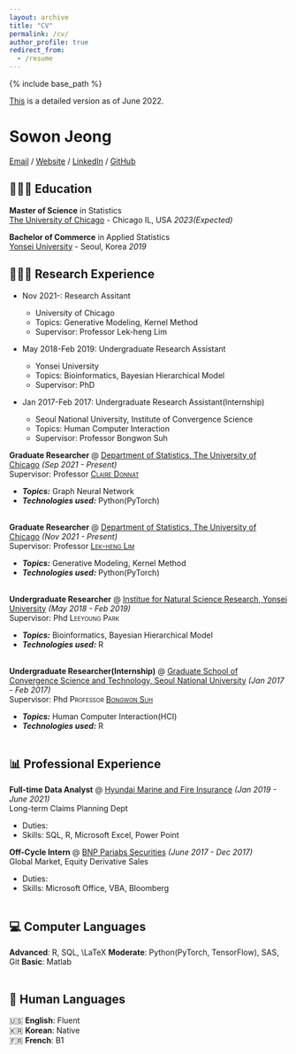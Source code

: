 ```yaml
---
layout: archive
title: "CV"
permalink: /cv/
author_profile: true
redirect_from:
  - /resume
---
```


{% include base_path %}

[This]() is a detailed version as of June 2022.

# Sowon Jeong

[Email](mailto:sowonjeong@uchicago.edu) / [Website](https://sowonjeong.github.io) / [LinkedIn](https://www.linkedin.com/in/sowonjeong/) / [GitHub](https://github.com/sowonjeong/) 

## 👩🏻‍🎓 Education

**Master of Science** in Statistics<br>
[The University of Chicago](https://www.american.edu/) - Chicago IL, USA _2023(Expected)_

**Bachelor of Commerce** in Applied Statistics<br>
[Yonsei University](https://www.beloit.edu/) - Seoul, Korea _2019_


## 👩🏻‍💻 Research Experience


* Nov 2021-: Research Assitant
  * University of Chicago
  * Topics: Generative Modeling, Kernel Method
  * Supervisor: Professor Lek-heng Lim

* May 2018-Feb 2019: Undergraduate Research Assistant
  * Yonsei University
  * Topics: Bioinformatics, Bayesian Hierarchical Model
  * Supervisor: PhD 

* Jan 2017-Feb 2017: Undergraduate Research Assistant(Internship)
  * Seoul National University, Institute of Convergence Science
  * Topics: Human Computer Interaction
  * Supervisor: Professor Bongwon Suh 


**Graduate Researcher** @ [Department of Statistics, The University of Chicago](https://stat.uchicago.edu/) _(Sep 2021 - Present)_ <br>
Supervisor: Professor <span style="font-variant:small-caps;">[Claire Donnat](https://donnate.github.io/)</span> <br>
  - **_Topics:_** Graph Neural Network 
  - **_Technologies used:_** Python(PyTorch)
<br><br>

**Graduate Researcher** @ [Department of Statistics, The University of Chicago](https://stat.uchicago.edu/) _(Nov 2021 - Present)_ <br>
Supervisor: Professor <span style="font-variant:small-caps;">[Lek-heng Lim](https://www.stat.uchicago.edu/~lekheng/)</span> <br>
  - **_Topics:_** Generative Modeling, Kernel Method
  - **_Technologies used:_** Python(PyTorch)
<br><br>

**Undergraduate Researcher** @ [Institue for Natural Science Research, Yonsei University](https://nsri.yonsei.ac.kr/nslab/index.do) _(May 2018 - Feb 2019)_ <br>
Supervisor: Phd <span style="font-variant:small-caps;"> Leeyoung Park </span> <br>
  - **_Topics:_** Bioinformatics, Bayesian Hierarchical Model
  - **_Technologies used:_** R
<br><br>

**Undergraduate Researcher(Internship)** @ [Graduate School of Convergence Science and Technology, Seoul National University](https://convergence.snu.ac.kr/) _(Jan 2017 - Feb 2017)_ <br>
Supervisor: Phd <span style="font-variant:small-caps;"> Professor [Bongwon Suh](http://hcc.snu.ac.kr/wordpress/people/bongwon-suh) </span> <br>
  - **_Topics:_** Human Computer Interaction(HCI)
  - **_Technologies used:_** R
<br><br>
    

## 📊 Professional Experience

**Full-time Data Analyst** @ [Hyundai Marine and Fire Insurance]([https://hack.touchyfeely.tech/](http://www.hyundaiinsuranceusa.com/)) _(Jan 2019 - June 2021)_ <br>
Long-term Claims Planning Dept <br>
  * Duties:
  * Skills: SQL, R, Microsoft Excel, Power Point 

**Off-Cycle Intern** @ [BNP Pariabs Securities]([https://dev.to/](https://www.bnpparibas.co.kr/en/corporates-institutions/bnp-paribas-securities-korea/)) _(June 2017 - Dec 2017)_ <br>
Global Market, Equity Derivative Sales <br>
  * Duties:
  * Skills: Microsoft Office, VBA, Bloomberg
<br><br>


## 💻 Computer Languages

**Advanced**: R, SQL, \LaTeX
**Moderate**: Python(PyTorch, TensorFlow), SAS, Git
**Basic**: Matlab
<br><br>

## 💬 Human Languages

🇺🇸 **English**: Fluent <br>
🇰🇷 **Korean**: Native <br>
🇫🇷 **French**: B1
<br><br>


